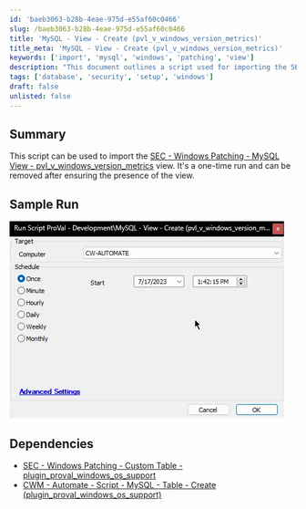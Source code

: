 ```yaml
---
id: 'baeb3063-b28b-4eae-975d-e55af60c0466'
slug: /baeb3063-b28b-4eae-975d-e55af60c0466
title: 'MySQL - View - Create (pvl_v_windows_version_metrics)'
title_meta: 'MySQL - View - Create (pvl_v_windows_version_metrics)'
keywords: ['import', 'mysql', 'windows', 'patching', 'view']
description: "This document outlines a script used for importing the SEC - Windows Patching - MySQL View, specifically pvl_v_windows_version_metrics. It is intended for a one-time run and can be removed after confirming the view's presence."
tags: ['database', 'security', 'setup', 'windows']
draft: false
unlisted: false
---
```


## Summary

This script can be used to import the [SEC - Windows Patching - MySQL View - pvl_v_windows_version_metrics](/docs/d7413e1d-56f3-4790-9ae0-45d8a91fc16a) view. It's a one-time run and can be removed after ensuring the presence of the view.

## Sample Run

![Sample Run](../../../static/img/docs/baeb3063-b28b-4eae-975d-e55af60c0466/image_1.webp)

## Dependencies

- [SEC - Windows Patching - Custom Table - plugin_proval_windows_os_support](/docs/938cd822-f6a3-4ee3-add2-62b407e45622)
- [CWM - Automate - Script - MySQL - Table - Create (plugin_proval_windows_os_support)](/docs/09d6c579-dbce-4876-81aa-0ab7cf5432b1)
